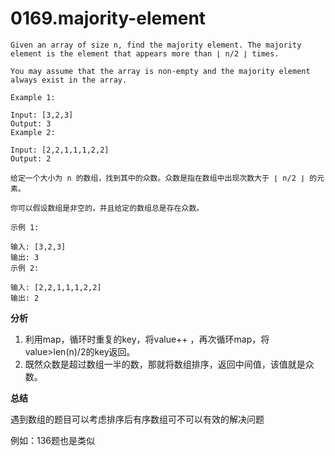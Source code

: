 
# 0169.majority-element

```English
Given an array of size n, find the majority element. The majority element is the element that appears more than ⌊ n/2 ⌋ times.

You may assume that the array is non-empty and the majority element always exist in the array.

Example 1:

Input: [3,2,3]
Output: 3
Example 2:

Input: [2,2,1,1,1,2,2]
Output: 2
```

```Chinese
给定一个大小为 n 的数组，找到其中的众数。众数是指在数组中出现次数大于 ⌊ n/2 ⌋ 的元素。

你可以假设数组是非空的，并且给定的数组总是存在众数。

示例 1:

输入: [3,2,3]
输出: 3
示例 2:

输入: [2,2,1,1,1,2,2]
输出: 2
```

**分析**

1. 利用map，循环时重复的key，将value++ ，再次循环map，将value>len(n)/2的key返回。
2. 既然众数是超过数组一半的数，那就将数组排序，返回中间值，该值就是众数。

**总结**

遇到数组的题目可以考虑排序后有序数组可不可以有效的解决问题

例如：136题也是类似